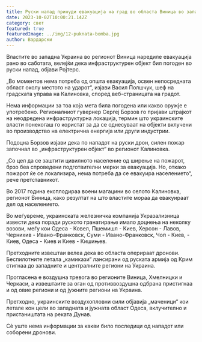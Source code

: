 ```yaml
---
title: Руски напад принуди евакуација на град во областа Виница во западна Украина
date: 2023-10-02T10:00:21.142Z
category: свет
featured: true
featuredImage: ../img/12-puknata-bomba.jpg
author: Вардарски
---
```

Властите во западна Украина во регионот Виница наредиле евакуација рано во саботата, велејќи дека инфраструктурен објект бил погоден во руски напад, објави Ројтерс.

„Во моментов нема потреба од општа евакуација, освен непосредната област околу местото на ударот“, изјави Васил Полшчук, шеф на градската управа на Калиновка, според веб-страницата на градот.

Нема информации за тоа која мета била погодена или какво оружје е употребено. Регионалниот гувернер Сергеј Борзов го пријави штрајкот на неодредена инфраструктурна локација, термин што украинските власти понекогаш го користат за да се однесуваат на објекти вклучени во производство на електрична енергија или други индустрии.

Подоцна Борзов изјави дека по нападот на руски дрон, силен пожар започнал во „инфраструктурен објект“ во регионот Калиновка.

„Со цел да се заштити цивилното население од ширење на пожарот, брзо беа спроведени подготвителни мерки за евакуација. Но, откако пожарот ќе се локализира, нема потреба да се евакуира населението“, рече претставникот.

Во 2017 година експлодираа воени магацини во селото Калиновка, регионот Виница, како резултат на што властите мораа да евакуираат дел од населението.

Во меѓувреме, украинската железничка компанија Укразализница извести дека поради руското гранатирање имало доцнења на неколку возови, меѓу кои Одеса - Ковел, Пшемишл - Киев, Херсон - Лавов, Чернихив - Ивано-Франковск, Суми - Ивано-Франковск, Чоп - Киев, - Киев, Одеса - Киев и Киев - Кишињев.

Претходните извештаи велеа дека во областа оперираат дронови. Беспилотните летала „камикази“ лансирани од руската армија од Крим стигнаа до западните и централните региони на Украина.

Прогласена е воздушна тревога во регионите Виница, Хмелницки и Черкаси, а извештаите за оган од противвоздушна одбрана пристигнаа и од овие региони и од јужните региони на Украина.

Претходно, украинските воздухопловни сили објавија „маченици“ кои летале кон цели во западната и јужната област Одеса, вклучително и пристаништата на реката Дунав.

Сè уште нема информации за какви било последици од нападот или соборени дронови.